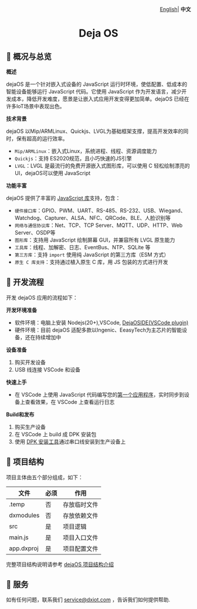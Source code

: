 <p align="right">
    <a href="./README.md">English</a>| <b>中文</b>
</p>

 <h1 align="center">Deja OS</h1>


📒 概况与总览
-------------

**概述**

dejaOS 是一个针对嵌入式设备的 JavaScript 运行时环境，使低配置、低成本的智能设备能够运行 JavaScript 代码。它使用 JavaScript 作为开发语言，减少开发成本，降低开发难度，愿景是让嵌入式应用开发变得更加简单。dejaOS 已经在许多IoT场景中表现出色。

**技术背景** 

dejaOS 以Mip/ARMLinux、Quickjs、LVGL为基础框架支撑，提高开发效率的同时，保有超高的运行效率。

- `Mip/ARMLinux`：嵌入式Linux，系统进程、线程、资源调度能力
- `Quickjs`：支持 ES2020规范，且小巧快速的JS引擎
- `LVGL`：LVGL 是最流行的免费开源嵌入式图形库，可以使用 C 轻松绘制漂亮的UI，dejaOS可以使用 JavaScript 

**功能丰富** 

dejaOS 提供了丰富的 [JavaScript 库](./src/README_CN.md)支持，包含：

- `硬件接口库`：GPIO、PWM、UART、RS-485、RS-232、USB、Wiegand、Watchdog、Capturer、ALSA、NFC、QRCode、BLE、人脸识别等
- `网络与通信协议库`：Net、TCP、TCP Server、MQTT、UDP、HTTP、Web Server、OSDP等
- `图形库`：支持用 JavaScript 绘制屏幕 GUI，并兼容所有 LVGL 原生能力
- `工具库`：线程、加解密、日志、EventBus、NTP、SQLite 等
- `第三方库`：支持 `import` 使用纯 JavaScript 的第三方库（ESM 方式）
- `原生 C 库支持`：支持通过植入原生 C 库，用 JS 包装的方式进行开发

🚀 开发流程
-------

开发 dejaOS 应用的流程如下：

**开发环境准备**

- 软件环境：电脑上安装 Nodejs(20+),VSCode, [DejaOSIDE(VSCode plugin)](https://marketplace.visualstudio.com/items?itemName=dxide.dxide)
- 硬件环境：目前 dejaOS 适配多款以Ingenic、EeasyTech为主芯片的智能设备，还在持续增加中

**设备准备**

1. 购买开发设备
2. USB 线连接 VSCode 和设备

**快速上手**

- 在 VSCode 上使用 JavaScript 代码编写您的[第一个应用程序](https://dejaos.com/docs/basics/quick-start)，实时同步到设备上查看效果，在 VSCode 上查看运行日志

**Build和发布**

1. 购买生产设备
2. 在 VSCode 上 build 成 DPK 安装包
3. 使用 [DPK 安装工具]()通过串口线安装到生产设备上

🤖 项目结构
-------

项目主体由五个部分组成，如下：

| 文件 | 必须 | 作用 |
|-------|-------|------|
| .temp | 否 | 存放临时文件 |
| dxmodules | 否 | 存放依赖文件
| src | 是 | 项目逻辑
| main.js | 是 | 项目入口文件
| app.dxproj | 是 | 项目配置文件

完整项目结构说明请参考 [dejaOS 项目结构介绍](https://dejaos.com/docs/basics/project)

🤝 服务
-------

如有任何问题，联系我们 service@dxiot.com ，告诉我们如何提供帮助.

